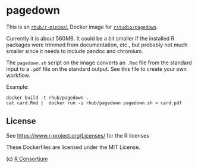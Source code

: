 
# pagedown

This is an [`rhub/r-minimal`](https://github.com/r-hub/r-minimal)
Docker image for [`rstudio/pagedown`](https://github.com/rstudio/pagedown).

Currently it is about 560MB. It could be a bit smaller if the
installed R packages were trimmed from documentation, etc., but probably
not much smaller since it needs to include pandoc and chromium.

The `pagedown.sh` script on the image converts an `.Rmd` file from
the standard input to a `.pdf` file on the standard output.
See this file to create your own workflow.

Example:

```
docker build -t rhub/pagedown .
cat card.Rmd |  docker run -i rhub/pagedown pagedown.sh > card.pdf
```

## License

See https://www.r-project.org/Licenses/ for the R licenses

These Dockerfiles are licensed under the MIT License.

(c) [R Consortium](https://github.com/rconsortium)
